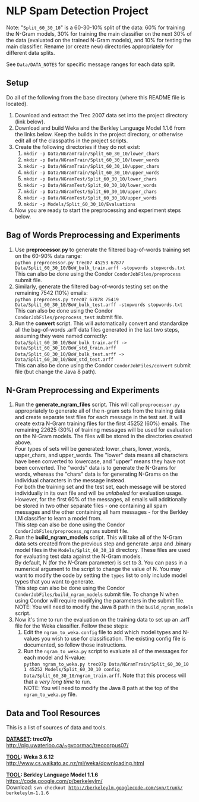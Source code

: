 NLP Spam Detection Project
======

Note: "<code>Split_60_30_10</code>" is a 60-30-10% split of the data: 60% for training the N-Gram models, 30% for training the main classifier on the next 30% of the data (evaluated on the trained N-Gram models), and 10% for testing the main classifier. Rename (or create new) directories appropriately for different data splits.

See <code>Data/DATA_NOTES</code> for specific message ranges for each data split.

Setup
------

Do all of the following from the base directory (where this README file is located).

<ol>
  <li>Download and extract the Trec 2007 data set into the project directory (link below).</li>
  <li>Download and build Weka and the Berkley Language Model 1.1.6 from the links below. Keep the builds in the project directory, or otherwise edit all of the classpaths in the project scripts.</li>
  <li>Create the following directories if they do not exist:
    <ol>
      <li><code>mkdir -p Data/NGramTrain/Split_60_30_10/lower_chars</code></li>
      <li><code>mkdir -p Data/NGramTrain/Split_60_30_10/lower_words</code></li>
      <li><code>mkdir -p Data/NGramTrain/Split_60_30_10/upper_chars</code></li>
      <li><code>mkdir -p Data/NGramTrain/Split_60_30_10/upper_words</code></li>
      <li><code>mkdir -p Data/NGramTest/Split_60_30_10/lower_chars</code></li>
      <li><code>mkdir -p Data/NGramTest/Split_60_30_10/lower_words</code></li>
      <li><code>mkdir -p Data/NGramTest/Split_60_30_10/upper_chars</code></li>
      <li><code>mkdir -p Data/NGramTest/Split_60_30_10/upper_words</code></li>
      <li><code>mkdir -p Models/Split_60_30_10/Evaluations</code></li>
    </ol>
  </li>
  <li>Now you are ready to start the preprocessing and experiment steps below.</li>
</ol>


Bag of Words Preprocessing and Experiments
------

<ol>
  <li>Use <b>preprocessor.py</b> to generate the filtered bag-of-words training set on the 60-90% data range:<br>
    <code>python preprocessor.py trec07 45253 67877 Data/Split_60_30_10/BoW_bulk_train.arff -stopwords stopwords.txt</code><br>
    This can also be done using the Condor <code>CondorJobFiles/preprocess</code> submit file.</li>
  <li>Similarly, generate the filtered bag-of-words testing set on the remaining 7542 (10%) emails:<br>
    <code>python preprocess.py trec07 67878 75419 Data/Split_60_30_10/BoW_bulk_test.arff -stopwords stopwords.txt</code><br>
    This can also be done using the Condor <code>CondorJobFiles/preprocess_test</code> submit file.</li>
  <li>Run the <b>convert</b> script. This will automatically convert and standardize all the bag-of-words .arff data files generated in the last two steps, assuming they were named correctly:<br>
    <code>Data/Split_60_30_10/BoW_bulk_train.arff -> Data/Split_60_30_10/BoW_std_train.arff</code><br>
    <code>Data/Split_60_30_10/BoW_bulk_test.arff -> Data/Split_60_30_10/BoW_std_test.arff</code><br>
    This can also be done using the Condor <code>CondorJobFiles/convert</code> submit file (but change the Java 8 path).</li>
</ol>


N-Gram Preprocessing and Experiments
------

<ol>
  <li>Run the <b>generate_ngram_files</b> script. This will call <code>preprocessor.py</code> appropriately to generate all of the n-gram sets from the training data and create separate test files for each message in the test set. It will create extra N-Gram training files for the first 45252 (60%) emails. The remaining 22625 (30%) of training messages will be used for evaluation on the N-Gram models. The files will be stored in the directories created above.<br>
    Four types of sets will be generated: lower_chars, lower_words, upper_chars, and upper_words. The "lower" data means all characters have been converted to lowercase, and "upper" means they have not been converted. The "words" data is to generate the N-Grams for words, whereas the "chars" data is for generating N-Grams on the individual characters in the message instead.<br>
    For both the training set and the test set, each message will be stored individually in its own file and will be <i>unlabeled</i> for evaluation usage. However, for the first 60% of the messages, all emails will additionally be stored in two other separate files - one containing all spam messages and the other containing all ham messages - for the Berkley LM classifier to learn a model from.<br>
    This step can also be done using the Condor <code>CondorJobFiles/preprocess_ngrams</code> submit file.<br>
  <li>Run the <b>build_ngram_models</b> script. This will take all of the N-Gram data sets created from the previous step and generate .arpa and .binary model files in the <code>Models/Split_60_30_10</code> directory. These files are used for evaluating test data against the N-Gram models.<br>
    By default, N (for the <i>N</i>-Gram parameter) is set to 3. You can pass in a numerical argument to the script to change the value of N. You may want to modify the code by setting the <code>types</code> list to only include model types that you want to generate.<br>
    This step can also be done using the Condor <code>CondorJobFiles/build_ngram_models</code> submit file. To change N when using Condor will require modifying the parameters in the submit file.<br>
    NOTE: You will need to modify the Java 8 path in the <code>build_ngram_models</code> script.</li>
  <li>Now it's time to run the evaluation on the training data to set up an .arff file for the Weka classifier. Follow these steps:
    <ol>
      <li>Edit the <code>ngram_to_weka.config</code> file to add which model types and N-values you wish to use for classification. The existing config file is documented, so follow those instructions.</li>
      <li>Run the <code>ngram_to_weka.py</code> script to evaluate all of the messages for each model and N-value:<br>
      <code>python ngram_to_weka.py trec07p Data/NGramTrain/Split_60_30_10 1 45252 Models/Split_60_30_10 config Data/Split_60_30_10/ngram_train.arff</code>. Note that this process will that a <i>very long time</i> to run.<br>
      NOTE: You will need to modify the Java 8 path at the top of the <code>ngram_to_weka.py</code> file.<br>
    </ol>
  </li>
</ol>


Data and Tool Resources
------

This is a list of sources of data and tools.

<b><u>DATASET</u>: trec07p</b> <br>
http://plg.uwaterloo.ca/~gvcormac/treccorpus07/ <br>

<b><u>TOOL</u>: Weka 3.6.12</b> <br>
http://www.cs.waikato.ac.nz/ml/weka/downloading.html <br>

<b><u>TOOL</u>: Berkley Language Model 1.1.6</b> <br>
https://code.google.com/p/berkeleylm/ <br>
Download: <code>svn checkout http://berkeleylm.googlecode.com/svn/trunk/ berkeleylm-1.1.6</code> <br>

